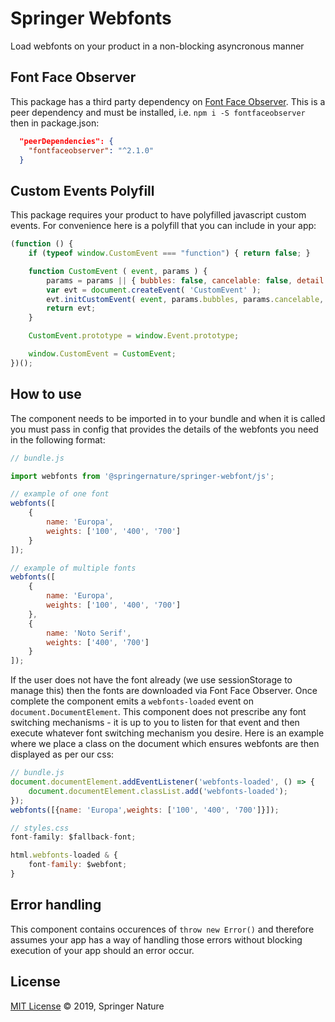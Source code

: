 # Springer Webfonts

Load webfonts on your product in a non-blocking asyncronous manner

## Font Face Observer

This package has a third party dependency on [Font Face Observer](https://github.com/bramstein/fontfaceobserver).
This is a peer dependency and must be installed, i.e. `npm i -S fontfaceobserver` then in package.json:

```json
  "peerDependencies": {
    "fontfaceobserver": "^2.1.0"
  }
```

## Custom Events Polyfill

This package requires your product to have polyfilled javascript custom events. For convenience here is a polyfill that you can include in your app:
```javascript
(function () {
    if (typeof window.CustomEvent === "function") { return false; }

    function CustomEvent ( event, params ) {
        params = params || { bubbles: false, cancelable: false, detail: undefined };
        var evt = document.createEvent( 'CustomEvent' );
        evt.initCustomEvent( event, params.bubbles, params.cancelable, params.detail );
        return evt;
    }

    CustomEvent.prototype = window.Event.prototype;

    window.CustomEvent = CustomEvent;
})();
```

## How to use
The component needs to be imported in to your bundle and when it is called you must pass in config that provides the details of the webfonts you need in the following format:

```javascript
// bundle.js

import webfonts from '@springernature/springer-webfont/js';

// example of one font
webfonts([
    {
        name: 'Europa',
        weights: ['100', '400', '700']
    }
]);

// example of multiple fonts
webfonts([
    {
        name: 'Europa',
        weights: ['100', '400', '700']
    },
    {
        name: 'Noto Serif',
        weights: ['400', '700']
    }
]);
```
If the user does not have the font already (we use sessionStorage to manage this) then the fonts are downloaded via Font Face Observer. Once complete the component emits a `webfonts-loaded` event on `document.DocumentElement`. This component does not prescribe any font switching mechanisms - it is up to you to listen for that event and then execute whatever font switching mechanism you desire. Here is an example where we place a class on the document which ensures webfonts are then displayed as per our css:
```javascript
// bundle.js
document.documentElement.addEventListener('webfonts-loaded', () => {
	document.documentElement.classList.add('webfonts-loaded');
});
webfonts([{name: 'Europa',weights: ['100', '400', '700']}]);

// styles.css
font-family: $fallback-font;

html.webfonts-loaded & {
    font-family: $webfont;
}
```

## Error handling
This component contains occurences of `throw new Error()` and therefore assumes your app has a way of handling those errors without blocking execution of your app should an error occur.

## License

[MIT License][info-license] &copy; 2019, Springer Nature

[info-license]: https://github.com/springernature/frontend-springer-toolkit/blob/master/LICENCE
